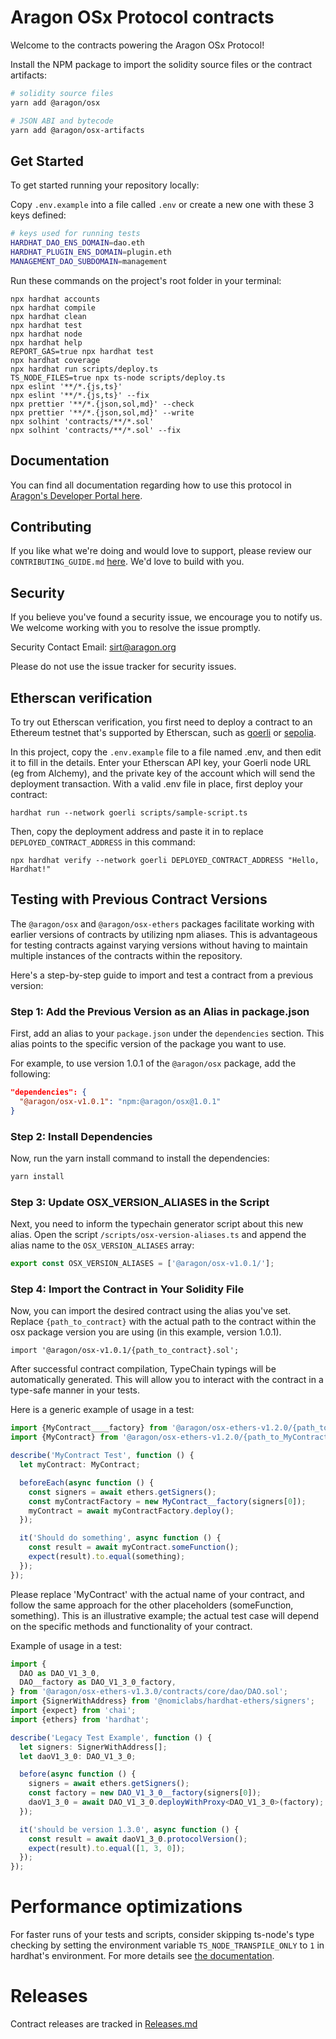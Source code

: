 # Aragon OSx Protocol contracts

Welcome to the contracts powering the Aragon OSx Protocol!

Install the NPM package to import the solidity source files or the contract artifacts:

```sh
# solidity source files
yarn add @aragon/osx

# JSON ABI and bytecode
yarn add @aragon/osx-artifacts
```

## Get Started

To get started running your repository locally:

Copy `.env.example` into a file called `.env` or create a new one with these 3 keys defined:

```sh
# keys used for running tests
HARDHAT_DAO_ENS_DOMAIN=dao.eth
HARDHAT_PLUGIN_ENS_DOMAIN=plugin.eth
MANAGEMENT_DAO_SUBDOMAIN=management
```

Run these commands on the project's root folder in your terminal:

```shell
npx hardhat accounts
npx hardhat compile
npx hardhat clean
npx hardhat test
npx hardhat node
npx hardhat help
REPORT_GAS=true npx hardhat test
npx hardhat coverage
npx hardhat run scripts/deploy.ts
TS_NODE_FILES=true npx ts-node scripts/deploy.ts
npx eslint '**/*.{js,ts}'
npx eslint '**/*.{js,ts}' --fix
npx prettier '**/*.{json,sol,md}' --check
npx prettier '**/*.{json,sol,md}' --write
npx solhint 'contracts/**/*.sol'
npx solhint 'contracts/**/*.sol' --fix
```

## Documentation

You can find all documentation regarding how to use this protocol in [Aragon's Developer Portal here](https://devs.aragon.org).

## Contributing

If you like what we're doing and would love to support, please review our `CONTRIBUTING_GUIDE.md` [here](https://github.com/aragon/osx/blob/develop/CONTRIBUTION_GUIDE.md). We'd love to build with you.

## Security

If you believe you've found a security issue, we encourage you to notify us. We welcome working with you to resolve the issue promptly.

Security Contact Email: sirt@aragon.org

Please do not use the issue tracker for security issues.

## Etherscan verification

To try out Etherscan verification, you first need to deploy a contract to an Ethereum testnet that's supported by Etherscan, such as [goerli](https://goerli.etherscan.io) or [sepolia](https://sepolia.etherscan.io).

In this project, copy the `.env.example` file to a file named .env, and then edit it to fill in the details. Enter your Etherscan API key, your Goerli node URL (eg from Alchemy), and the private key of the account which will send the deployment transaction. With a valid .env file in place, first deploy your contract:

```shell
hardhat run --network goerli scripts/sample-script.ts
```

Then, copy the deployment address and paste it in to replace `DEPLOYED_CONTRACT_ADDRESS` in this command:

```shell
npx hardhat verify --network goerli DEPLOYED_CONTRACT_ADDRESS "Hello, Hardhat!"
```

## Testing with Previous Contract Versions

The `@aragon/osx` and `@aragon/osx-ethers` packages facilitate working with earlier versions of contracts by utilizing npm aliases. This is advantageous for testing contracts against varying versions without having to maintain multiple instances of the contracts within the repository.

Here's a step-by-step guide to import and test a contract from a previous version:

### Step 1: Add the Previous Version as an Alias in package.json

First, add an alias to your `package.json` under the `dependencies` section. This alias points to the specific version of the package you want to use.

For example, to use version 1.0.1 of the `@aragon/osx` package, add the following:

```json
"dependencies": {
  "@aragon/osx-v1.0.1": "npm:@aragon/osx@1.0.1"
}
```

### Step 2: Install Dependencies

Now, run the yarn install command to install the dependencies:

```sh
yarn install
```

### Step 3: Update OSX_VERSION_ALIASES in the Script

Next, you need to inform the typechain generator script about this new alias. Open the script `/scripts/osx-version-aliases.ts` and append the alias name to the `OSX_VERSION_ALIASES` array:

```ts
export const OSX_VERSION_ALIASES = ['@aragon/osx-v1.0.1/'];
```

### Step 4: Import the Contract in Your Solidity File

Now, you can import the desired contract using the alias you've set. Replace `{path_to_contract}` with the actual path to the contract within the osx package version you are using (in this example, version 1.0.1).

```solidity
import '@aragon/osx-v1.0.1/{path_to_contract}.sol';
```

After successful contract compilation, TypeChain typings will be automatically generated. This will allow you to interact with the contract in a type-safe manner in your tests.

Here is a generic example of usage in a test:

```ts
import {MyContract____factory} from '@aragon/osx-ethers-v1.2.0/{path_to_MyContract__factory}';
import {MyContract} from '@aragon/osx-ethers-v1.2.0/{path_to_MyContract}';

describe('MyContract Test', function () {
  let myContract: MyContract;

  beforeEach(async function () {
    const signers = await ethers.getSigners();
    const myContractFactory = new MyContract__factory(signers[0]);
    myContract = await myContractFactory.deploy();
  });

  it('Should do something', async function () {
    const result = await myContract.someFunction();
    expect(result).to.equal(something);
  });
});
```

Please replace 'MyContract' with the actual name of your contract, and follow the same approach for the other placeholders (someFunction, something). This is an illustrative example; the actual test case will depend on the specific methods and functionality of your contract.

Example of usage in a test:

```ts
import {
  DAO as DAO_V1_3_0,
  DAO__factory as DAO_V1_3_0_factory,
} from '@aragon/osx-ethers-v1.3.0/contracts/core/dao/DAO.sol';
import {SignerWithAddress} from '@nomiclabs/hardhat-ethers/signers';
import {expect} from 'chai';
import {ethers} from 'hardhat';

describe('Legacy Test Example', function () {
  let signers: SignerWithAddress[];
  let daoV1_3_0: DAO_V1_3_0;

  before(async function () {
    signers = await ethers.getSigners();
    const factory = new DAO_V1_3_0__factory(signers[0]);
    daoV1_3_0 = await DAO_V1_3_0.deployWithProxy<DAO_V1_3_0>(factory);
  });

  it('should be version 1.3.0', async function () {
    const result = await daoV1_3_0.protocolVersion();
    expect(result).to.equal([1, 3, 0]);
  });
});
```

# Performance optimizations

For faster runs of your tests and scripts, consider skipping ts-node's type checking by setting the environment variable `TS_NODE_TRANSPILE_ONLY` to `1` in hardhat's environment. For more details see [the documentation](https://hardhat.org/guides/typescript.html#performance-optimizations).

# Releases

Contract releases are tracked in [Releases.md](Releases.md)
